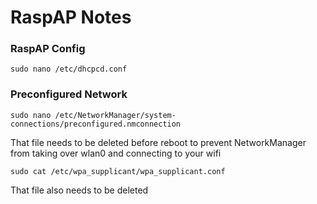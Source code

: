 # RaspAP Notes

### RaspAP Config

```
sudo nano /etc/dhcpcd.conf
```

### Preconfigured Network

```
sudo nano /etc/NetworkManager/system-connections/preconfigured.nmconnection
```

That file needs to be deleted before reboot to prevent NetworkManager from taking over wlan0 and connecting to your wifi

```
sudo cat /etc/wpa_supplicant/wpa_supplicant.conf
```

That file also needs to be deleted
